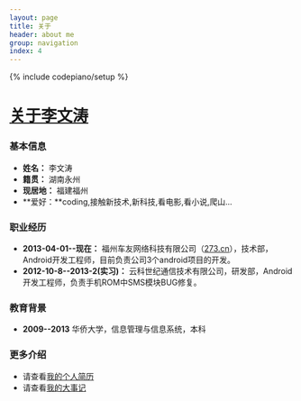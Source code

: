 ```yaml
---
layout: page
title: 关于
header: about me
group: navigation
index: 4
---
```

{% include codepiano/setup %}

# [关于李文涛](http://likebamboo.github.io/other/2014/04/21/my_resume/)

### 基本信息
* **姓名：** 李文涛
* **籍贯：** 湖南永州
* **现居地：** 福建福州
* **爱好：**coding,接触新技术,新科技,看电影,看小说,爬山...

### 职业经历
* **2013-04-01--现在：** 福州车友网络科技有限公司（[273.cn](http://www.273.cn)），技术部，Android开发工程师，目前负责公司3个android项目的开发。
* **2012-10-8--2013-2(实习)：** 云科世纪通信技术有限公司，研发部，Android开发工程师，负责手机ROM中SMS模块BUG修复。

### 教育背景
* **2009--2013** 华侨大学，信息管理与信息系统，本科

### 更多介绍
* 请查看[我的个人简历](http://likebamboo.github.io/other/2014/04/21/my_resume/)
* 请查看[我的大事记](http://likebamboo.github.io/my-progress)
